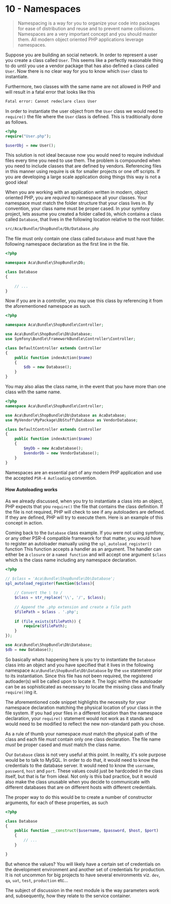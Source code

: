 10 - Namespaces
===============
> Namespacing is a way for you to organize your code into packages for ease of distribution and reuse and to prevent name collisions. 
> Namespaces are a very important concept and you should master them. All modern object oriented PHP applications leverage namespaces.

Suppose you are building an social network. In order to represent a user you create a class called `User`. 
This seems like a perfectly reasonable thing to do until you use a vendor package that has also defined a class called `User`. 
Now there is no clear way for you to know which `User` class to instantiate.
 
Furthermore, two classes with the same name are not allowed in PHP and will result in a fatal error that looks like this
```bash
Fatal error: Cannot redeclare class User
```

In order to instantiate the user object from the `User` class we would need to `require()` the file where the `User` class is defined. 
This is traditionally done as follows. 
```php
<?php
require("User.php");

$userObj = new User();
```

This solution is not ideal because now you would need to require individual files every time you need to use them. 
The problem is compounded when you need to include classes that are defined by vendors. 
Referencing files in this manner using require is ok for smaller projects or one off scripts. 
If you are developing a large scale application doing things this way is not a good idea! 

When you are working with an application written in modern, object oriented PHP, you are *required* to namespace all your classes. 
Your namespace must match the folder structure that your class lives in. By convention, your class name must be proper cased.
In your symfony project, lets assume you created a folder called `Db`, which contains a class called `Database`, that lives in the following location relative to the root folder.

```bash
src/Aca/Bundle/ShopBundle/Db/Database.php
```

The file must only contain one class called `Database` and must have the following namespace declaration as the first line in the file. 

```php
<?php

namespace Aca\Bundle\ShopBundle\Db;

class Database 
{
    
    // ...
}
```

Now if you are in a controller, you may use this class by referencing it from the aforementioned namespace as such.
```php
<?php

namespace Aca\Bundle\ShopBundle\Controller;

use Aca\Bundle\ShopBundle\Db\Database;
use Symfony\Bundle\FrameworkBundle\Controller\Controller;

class DefaultController extends Controller
{
    public function indexAction($name)
    {
        $db = new Database();
    }
}
```

You may also alias the class name, in the event that you have more than one class with the same name. 
```php
<?php
namespace Aca\Bundle\ShopBundle\Controller;

use Aca\Bundle\ShopBundle\Db\Database as AcaDatabase;
use MyVendor\MyPackage\DbStuff\Database as VendorDatabase;

class DefaultController extends Controller
{
    public function indexAction($name)
    {
        $myDb = new AcaDatabase();
        $vendorDb = new VendorDatabase();
    }
}
```

Namespaces are an essential part of any modern PHP application and use the accepted `PSR-4 Autloading` convention. 

#### How Autoloading works

As we already discussed, when you try to instantiate a class into an object, PHP expects that you `require()` the file that contains the class definition.
If the file is not required, PHP will check to see if any autoloaders are defined. If they are defined, PHP will try to execute them.
Here is an example of this concept in action. 

Coming back to the `Database` class example. If you were not using symfony, or any other PSR-4 compatible framework for that matter, you would have to register an autoloader manually using the `spl_autoload_register()` function
This function accepts a handler as an argument. The handler can either be a `closure` or a `named function` and will accept one argument `$class` which is the class name including any namespace declaration.

```php
<?php

// $class = 'Aca\Bundle\ShopBundle\Db\Database';
spl_autoload_register(function($class){
    
    // Convert the \ to /
    $class = str_replace('\\', '/', $class);
    
    // Append the .php extension and create a file path
    $filePath = $class . '.php';
    
    if (file_exists($filePath)) {
        require($filePath);
    }
});

use Aca\Bundle\ShopBundle\Db\Database;
$db = new Database();
```

So basically whats happening here is you try to instantiate the `Database` class into an object and you have specified that it lives in the following namespace `Aca\Bundle\ShopBundle\Db\Database` by the `use` statement prior to its instantiation.
Since this file has not been required, the registered autloader(s) will be called upon to locate it. The logic within the autoloader can be as sophisticated as necessary to locate the missing class and finally `require()`ing it.

The aforementioned code snippet highlights the necessity for your namespace declaration matching the physical location of your class in the file system. 
If you had your files in a different location than the namespace declaration, your `require()` statement would not work as it stands and would need to be modified to reflect the new non-standard path you chose.

As a rule of thumb your namespace *must* match the physical path of the class and each file *must* contain only one class declaration. The file name *must* be proper cased and *must* match the class name.

Our `Database` class is not very useful at this point. In reality, it's sole purpose would be to talk to MySQL. In order to do that, it would need to know the credentials to the database server. 
It would need to know the `username`, `password`, `host` and `port`. These values could just be hardcoded in the class itself, but that is far from ideal. 
Not only is this bad practice, but it would also make the class unusable when you decide to communicate with different databases that are on different hosts with different credentials. 

The proper way to do this would be to create a number of constructor arguments, for each of these properties, as such
```php
<?php

class Database 
{
    public function __construct($username, $password, $host, $port) 
    {
        // ...
    }

}
```

But whence the values? You will likely have a certain set of credentials on the development environment and another set of credentials for production. 
It is not uncommon for big projects to have several environments viz. `dev`, `qa`, `uat`, `test`, `production` etc...

The subject of discussion in the next module is the way parameters work and, subsequently, how they relate to the service container. 
